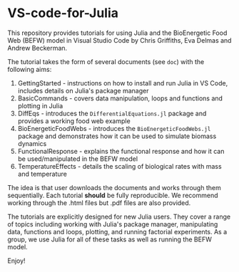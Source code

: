# VS-code-for-Julia
This repository provides tutorials for using Julia and the BioEnergetic Food Web (BEFW) model in Visual Studio Code by Chris Griffiths, Eva Delmas and Andrew Beckerman. 

The tutorial takes the form of several documents (see `doc`) with the following aims:
  1. GettingStarted - instructions on how to install and run Julia in VS Code, includes details on Julia's package manager
  2. BasicCommands - covers data manipulation, loops and functions and plotting in Julia 
  3. DiffEqs - introduces the `DifferentialEquations.jl` package and provides a working food web example
  4. BioEnergeticFoodWebs - introduces the `BioEnergeticFoodWebs.jl` package and demonstrates how it can be used to simulate biomass dynamics 
  5. FunctionalResponse - explains the functional response and how it can be used/manipulated in the BEFW model
  6. TemperatureEffects - details the scaling of biological rates with mass and temperature

The idea is that user downloads the documents and works through them sequentially. Each tutorial **should** be fully reproducible. We recommend working through the .html files but .pdf files are also provided. 

The tutorials are explicitly designed for new Julia users. They cover a range of topics including working with Julia's package manager, manipulating data, functions and loops, plotting, and running factorial experiments. As a group, we use Julia for all of these tasks as well as running the BEFW model. 

Enjoy!
